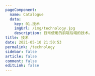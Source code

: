 ```yaml
---
pageComponent: 
  name: Catalogue
  data: 
    key: 01.技术
    imgUrl: /img/technology.jpg
    description: 日常使用的前端后端的技术。
title: 技术
date: 2021-05-10 21:50:53
permalink: /technology
sidebar: false
article: false
comment: false
editLink: false
---
```


